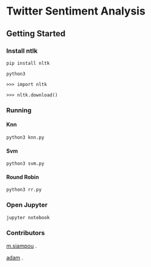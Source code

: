 # Twitter Sentiment Analysis

## Getting Started

### Install ntlk

``` 
pip install nltk

python3 

>>> import nltk 

>>> nltk.download() 
```

### Running

#### Knn
``` python3 knn.py ```

#### Svm
``` python3 svm.py ```

#### Round Robin
``` python3 rr.py ```

### Open Jupyter
``` jupyter notebook ```

### Contributors

[m.siampou](https://github.com/msiampou) .

[adam](https://github.com/Zamanfouu) .
